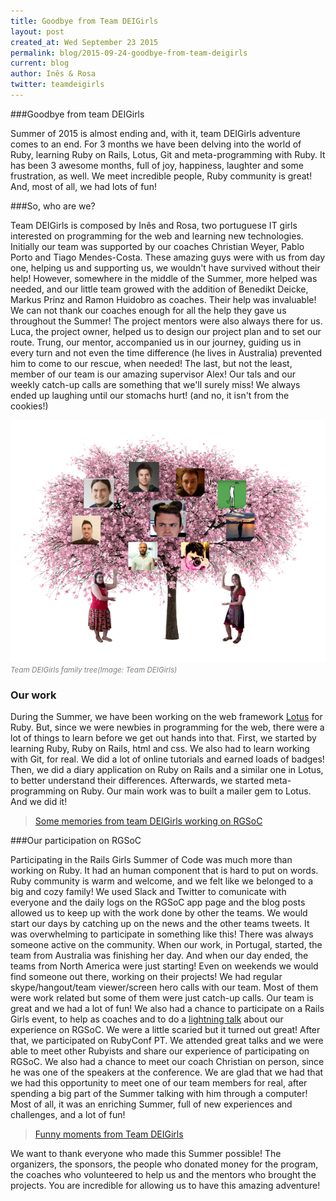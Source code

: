 ```yaml
---
title: Goodbye from Team DEIGirls
layout: post
created_at: Wed September 23 2015
permalink: blog/2015-09-24-goodbye-from-team-deigirls
current: blog
author: Inês & Rosa
twitter: teamdeigirls
---
```



###Goodbye from team DEIGirls

Summer of 2015 is almost ending and, with it, team DEIGirls adventure comes to an end. For 3 months we have been delving into the world of Ruby, learning Ruby on Rails, Lotus, Git and meta-programming with Ruby. It has been 3 awesome months, full of joy, happiness, laughter and some frustration, as well. We meet incredible people, Ruby community is great! And, most of all, we had lots of fun!

###So, who are we?

Team DEIGirls is composed by Inês and Rosa, two portuguese IT girls interested on programming for the web and learning new technologies. 
Initially our team was supported by our coaches Christian Weyer, Pablo Porto and Tiago Mendes-Costa. These amazing guys were with us from day one, helping us and supporting us, we wouldn't have survived without their help! However, somewhere in the middle of the Summer, more helped was needed, and our little team growed with the addition of Benedikt Deicke, Markus Prinz and Ramon Huidobro as coaches. Their help was invaluable! We can not thank our coaches enough for all the help they gave us throughout the Summer!
The project mentors were also always there for us. Luca, the project owner, helped us to design our project plan and to set our route. Trung, our mentor, accompanied us in our journey, guiding us in every turn and not even the time difference (he lives in Australia) prevented him to come to our rescue, when needed!
The last, but not the least, member of our team is our amazing supervisor Alex! Our tals and our weekly catch-up calls are something that we'll surely miss! We always ended up laughing until our stomachs hurt! (and no, it isn't from the cookies!)

<img src="/img/blog/2015/teamDEIGirls_tree.png">
<br><font color="grey"><small><i>Team DEIGirls family tree(Image: Team DEIGirls)</i></small></font>

### Our work

During the Summer, we have been working on the web framework [Lotus](http://lotusrb.org/) for Ruby. But, since we were newbies in programming for the web, there were a lot of things to learn before we get out hands into that.
First, we started by learning Ruby, Ruby on Rails, html and css. We also had to learn working with Git, for real. We did a lot of online tutorials and earned loads of badges! Then, we did a diary application on Ruby on Rails and a similar one in Lotus, to better understand their differences. Afterwards, we started meta-programming on Ruby. Our main work was to built a mailer gem to Lotus. And we did it!

<blockquote class="imgur-embed-pub" lang="en" data-id="a/Hlqzh" data-context="false"><a href="//imgur.com/a/Hlqzh">Some memories from team DEIGirls working on RGSoC</a></blockquote><script async src="//s.imgur.com/min/embed.js" charset="utf-8"></script>

###Our participation on RGSoC

Participating in the Rails Girls Summer of Code was much more than working on Ruby. It had an human component that is hard to put on words. Ruby community is warm and welcome, and we felt like we belonged to a big and cozy family! 
We used Slack and Twitter to comunicate with everyone and the daily logs on the RGSoC app page and the blog posts allowed us to keep up with the work done by other the teams. We would start our days by catching up on the news and the other teams tweets. 
It was overwhelming to participate in something like this! There was always someone active on the community. When our work, in Portugal, started, the team from Australia was finishing her day. And when our day ended, the teams from North America were just starting! Even on weekends we would find someone out there, working on their projects!
We had regular skype/hangout/team viewer/screen hero calls with our team. Most of them were work related but some of them were just catch-up calls. Our team is great and we had a lot of fun!
We also had a chance to participate on a Rails Girls event, to help as coaches and to do a [lightning talk](https://prezi.com/7lmbh9uhd7ja/rgsoc/) about our experience on RGSoC. We were a little scaried but it turned out great!
After that, we participated on RubyConf PT. We attended great talks and we were able to meet other Rubyists and share our experience of participating on RGSoC. We also had a chance to meet our coach Christian on person, since he was one of the speakers at the conference. We are glad that we had that we had this opportunity to meet one of our team members for real, after spending a big part of the Summer talking with him through a computer!
Most of all, it was an enriching Summer, full of new experiences and challenges, and a lot of fun!

<blockquote class="imgur-embed-pub" lang="en" data-id="a/1BSqz" data-context="false"><a href="//imgur.com/a/1BSqz">Funny moments from Team DEIGirls</a></blockquote><script async src="//s.imgur.com/min/embed.js" charset="utf-8"></script>

We want to thank everyone who made this Summer possible! The organizers, the sponsors, the people who donated money for the program, the coaches who volunteered to help us and the mentors who brought the projects. You are incredible for allowing us to have this amazing adventure!
